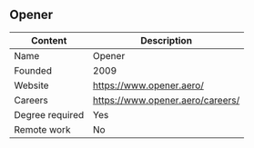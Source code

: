 ## Opener

Content|Description
-|-
Name|Opener
Founded|2009 
Website|https://www.opener.aero/
Careers|https://www.opener.aero/careers/
Degree required|Yes
Remote work|No
